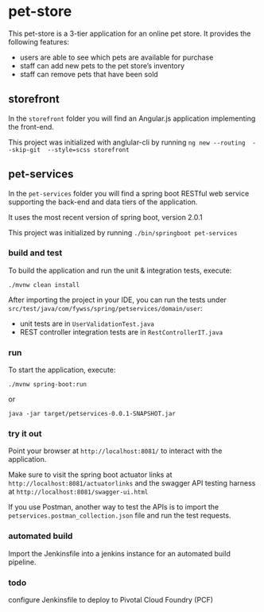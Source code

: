 # pet-store

This pet-store is a 3-tier application for an online pet store. It provides the following features:

* users are able to see which pets are available for purchase
* staff can add new pets to the pet store’s inventory
* staff can remove pets that have been sold

## storefront

In the ``storefront`` folder you will find an Angular.js application implementing the front-end.

This project was initialized with anglular-cli by running ``ng new --routing  --skip-git  --style=scss storefront``

## pet-services

In the ``pet-services`` folder you will find a spring boot RESTful web service supporting the back-end and data tiers of the application.

It uses the most recent version of spring boot, version 2.0.1

This project was initialized by running ``./bin/springboot pet-services``

### build and test

To build the application and run the unit & integration tests, execute:
```
./mvnw clean install
```
After importing the project in your IDE, you can run the tests under ``src/test/java/com/fywss/spring/petservices/domain/user``:

* unit tests are in ``UserValidationTest.java``
* REST controller integration tests are in ``RestControllerIT.java``

### run

To start the application, execute:

```
./mvnw spring-boot:run
```

or

```
java -jar target/petservices-0.0.1-SNAPSHOT.jar
```

### try it out

Point your browser at ``http://localhost:8081/`` to interact with the application.

Make sure to visit the spring boot actuator links at ``http://localhost:8081/actuatorlinks`` and the swagger API testing harness at ``http://localhost:8081/swagger-ui.html``

If you use Postman, another way to test the APIs is to import the ``petservices.postman_collection.json`` file and run the test requests.


### automated build

Import the Jenkinsfile into a jenkins instance for an automated build pipeline.

### todo

configure Jenkinsfile to deploy to Pivotal Cloud Foundry (PCF)


